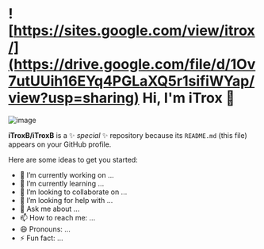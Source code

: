 #  ![https://sites.google.com/view/itrox/](https://drive.google.com/file/d/1Ov7utUUih16EYq4PGLaXQ5r1sifiWYap/view?usp=sharing) Hi, I'm iTrox 👋

![image](https://github.com/iTroxB/iTroxB/assets/143133090/e3eef1e8-8a39-4054-bbf9-f1867331420c)

**iTroxB/iTroxB** is a ✨ _special_ ✨ repository because its `README.md` (this file) appears on your GitHub profile.

Here are some ideas to get you started:

- 🔭 I’m currently working on ...
- 🌱 I’m currently learning ...
- 👯 I’m looking to collaborate on ...
- 🤔 I’m looking for help with ...
- 💬 Ask me about ...
- 📫 How to reach me: ...
- 😄 Pronouns: ...
- ⚡ Fun fact: ...

